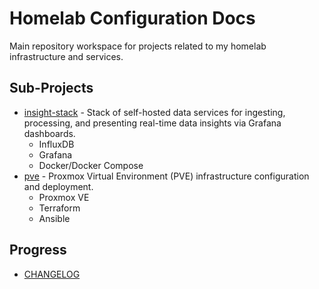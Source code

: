 # Homelab Configuration Docs
Main repository workspace for projects related to my homelab infrastructure and services.


## Sub-Projects
- [insight-stack](https://github.com/maxo99/insight-stack) - Stack of self-hosted data services for ingesting, processing, and presenting real-time data insights via Grafana dashboards.
    - InfluxDB
    - Grafana
    - Docker/Docker Compose
- [pve](https://github.com/maxo99/pve) - Proxmox Virtual Environment (PVE) infrastructure configuration and deployment.
    - Proxmox VE
    - Terraform
    - Ansible

## Progress
- [CHANGELOG](/CHANGELOG.md)
